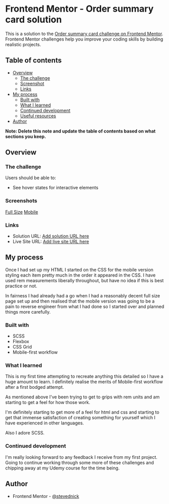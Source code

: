 # Frontend Mentor - Order summary card solution

This is a solution to the [Order summary card challenge on Frontend Mentor](https://www.frontendmentor.io/challenges/order-summary-component-QlPmajDUj). Frontend Mentor challenges help you improve your coding skills by building realistic projects.

## Table of contents

- [Overview](#overview)
  - [The challenge](#the-challenge)
  - [Screenshot](#screenshot)
  - [Links](#links)
- [My process](#my-process)
  - [Built with](#built-with)
  - [What I learned](#what-i-learned)
  - [Continued development](#continued-development)
  - [Useful resources](#useful-resources)
- [Author](#author)

**Note: Delete this note and update the table of contents based on what sections you keep.**

## Overview

### The challenge

Users should be able to:

- See hover states for interactive elements

### Screenshots

[Full Size](./screenshots/full-size.png)
[Mobile](./screenshots/mobile.png)

### Links

- Solution URL: [Add solution URL here](https://your-solution-url.com)
- Live Site URL: [Add live site URL here](https://your-live-site-url.com)

## My process

Once I had set up my HTML I started on the CSS for the mobile version styling each item pretty much in the order it appeared in the CSS. I have used rem measurements liberally throughout, but have no idea if this is best practice or not.

In fairness I had already had a go when I had a reasonably decent full size page set up and then realised that the mobile version was going to be a pain to reverse engineer from what I had done so I started over and planned things more carefully.

### Built with

- SCSS
- Flexbox
- CSS Grid
- Mobile-first workflow

### What I learned

This is my first time attempting to recreate anything this detailed so I have a huge amount to learn. I definitely realise the merits of Mobile-first workflow after a first bodged attempt.

As mentioned above I've been trying to get to grips with rem units and am starting to get a feel for how those work.

I'm definitely starting to get more of a feel for html and css and starting to get that immense satisfaction of creating something for yourself which I have experienced in other languages.

Also I adore SCSS.

### Continued development

I'm really looking forward to any feedback I receive from my first project. Going to continue working through some more of these challenges and chipping away at my Udemy course for the time being.


## Author

- Frontend Mentor - [@stevednick](https://www.frontendmentor.io/profile/stevednick)
